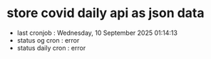 # store covid daily api as json data

- last cronjob : Wednesday, 10 September 2025 01:14:13
- status og cron : error
- status daily cron : error
      
      
